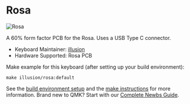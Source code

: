 # Rosa

![Rosa](https://i.imgur.com/ATFjY5fh.jpg)

A 60% form factor PCB for the Rosa. Uses a USB Type C connector.

* Keyboard Maintainer: [illusion](https://github.com/bleeCS)
* Hardware Supported: Rosa PCB

Make example for this keyboard (after setting up your build environment):

    make illusion/rosa:default

See the [build environment setup](https://docs.qmk.fm/#/getting_started_build_tools) and the [make instructions](https://docs.qmk.fm/#/getting_started_make_guide) for more information. Brand new to QMK? Start with our [Complete Newbs Guide](https://docs.qmk.fm/#/newbs).
